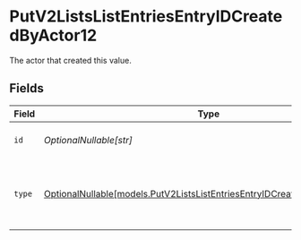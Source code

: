 # PutV2ListsListEntriesEntryIDCreatedByActor12

The actor that created this value.


## Fields

| Field                                                                                                                                      | Type                                                                                                                                       | Required                                                                                                                                   | Description                                                                                                                                |
| ------------------------------------------------------------------------------------------------------------------------------------------ | ------------------------------------------------------------------------------------------------------------------------------------------ | ------------------------------------------------------------------------------------------------------------------------------------------ | ------------------------------------------------------------------------------------------------------------------------------------------ |
| `id`                                                                                                                                       | *OptionalNullable[str]*                                                                                                                    | :heavy_minus_sign:                                                                                                                         | An ID to identify the actor.                                                                                                               |
| `type`                                                                                                                                     | [OptionalNullable[models.PutV2ListsListEntriesEntryIDCreatedByActorType12]](../models/putv2listslistentriesentryidcreatedbyactortype12.md) | :heavy_minus_sign:                                                                                                                         | The type of actor. [Read more information on actor types here](/docs/actors).                                                              |